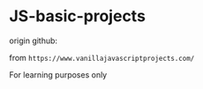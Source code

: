 # JS-basic-projects
origin github: 

from `https://www.vanillajavascriptprojects.com/`

For learning purposes only